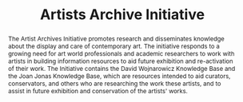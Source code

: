 ---
pid: artists-archive
title: Artists Archive Initiative
category: Project
abstract: The Artist Archives Initiative promotes research and disseminates knowledge
  about the display and care of contemporary art. The initiative responds to a growing
  need for art world professionals and academic researchers to work with artists in
  building information resources to aid future exhibition and re-activation of their
  work. The Initiative contains the David Wojnarowicz Knowledge Base and the Joan
  Jonas Knowledge Base, which are resources intended to aid curators, conservators,
  and others who are researching the work these artists, and to assist in future exhibition
  and conservation of the artists' works.
pis:
- martin
link: https://artistarchives.hosting.nyu.edu/Initiative/
local_image: artists-archive.jpg
original_img: https://artistarchives.hosting.nyu.edu/Initiative/wp-content/uploads/2021/01/OHVR_PER_PHODOC_1972_AceGalleryLA_RNeiman_JJstudio-prnt005_ImageLink2-1024x679-1.jpg
layout: project
---